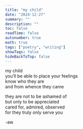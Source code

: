 ```yaml
---
title: "my child"
date: "2024-12-27"
summary: ""
description: ""
toc: false
readTime: false
autonumber: true
math: true
tags: ["poetry", "writing"]
showTags: false
hideBackToTop: false
---
```


my child  
you’ll be able to place your feelings  
know who they are  
and from whence they came  
  
they are not to be ashamed of  
but only to be appreciated  
cared for, admired, observed  
for they truly only serve you  
    
  
-aw